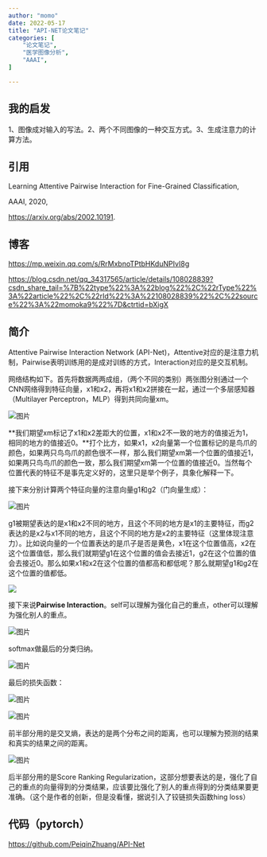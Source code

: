 ```yaml
---
author: "momo"
date: 2022-05-17
title: "API-NET论文笔记"
categories: [
    "论文笔记",
    "医学图像分析",
    "AAAI",
]

---
```


## 我的启发

1、图像成对输入的写法。2、两个不同图像的一种交互方式。3、生成注意力的计算方法。

## 引用

Learning Attentive Pairwise Interaction for Fine-Grained Classification,

AAAI, 2020,

https://arxiv.org/abs/2002.10191.


## 博客

https://mp.weixin.qq.com/s/RrMxbnoTPtbHKduNPIvI8g

https://blog.csdn.net/qq_34317565/article/details/108028839?csdn_share_tail=%7B%22type%22%3A%22blog%22%2C%22rType%22%3A%22article%22%2C%22rId%22%3A%22108028839%22%2C%22source%22%3A%22momoka9%22%7D&ctrtid=bXigX

## 简介

Attentive Pairwise Interaction Network (API-Net)，Attentive对应的是注意力机制，Pairwise表明训练用的是成对训练的方式，Interaction对应的是交互机制。

网络结构如下。首先将数据两两成组，（两个不同的类别）两张图分别通过一个CNN网络得到特征向量，x1和x2，再将x1和x2拼接在一起，通过一个多层感知器（Multilayer Perceptron，MLP）得到共同向量xm。

![图片](https://mmbiz.qpic.cn/mmbiz_png/r7l06hdM0u03bohEOTV0KutEOR6QkSjS1ibdFW10vtr9Fwe6zianV6TmqKsdtGk9QKuRdB11zvG8KpYN00qSJYTQ/640?wx_fmt=png&wxfrom=5&wx_lazy=1&wx_co=1)

**我们期望xm标记了x1和x2差距大的位置，x1和x2不一致的地方的值接近为1，相同的地方的值接近0。**打个比方，如果x1，x2向量第一个位置标记的是鸟爪的颜色，如果两只鸟鸟爪的颜色很不一样，那么我们期望xm第一个位置的值接近1，如果两只鸟鸟爪的颜色一致，那么我们期望xm第一个位置的值接近0。当然每个位置代表的特征不是事先定义好的，这里只是举个例子，具象化解释一下。



接下来分别计算两个特征向量的注意向量g1和g2（门向量生成）：

![图片](https://mmbiz.qpic.cn/mmbiz_png/r7l06hdM0u03bohEOTV0KutEOR6QkSjS9Bv528jWdQv0UgUBnIf8bwF8biaCqNdJ9QXla0D6Fgv5QtAMLH53csA/640?wx_fmt=png&wxfrom=5&wx_lazy=1&wx_co=1)

g1被期望表达的是x1和x2不同的地方，且这个不同的地方是x1的主要特征，而g2表达的是x2与x1不同的地方，且这个不同的地方是x2的主要特征（这里体现注意力）。比如说向量的一个位置表达的是爪子是否是黄色，x1在这个位置值高，x2在这个位置值低，那么我们就期望g1在这个位置的值会去接近1，g2在这个位置的值会去接近0。那么如果x1和x2在这个位置的值都高和都低呢？那么就期望g1和g2在这个位置的值都低。

![](https://halfbit.oss-cn-hangzhou.aliyuncs.com/2022-05-19_1.49.30.png)

接下来说**Pairwise Interaction**。self可以理解为强化自己的重点，other可以理解为强化别人的重点。

![图片](https://mmbiz.qpic.cn/mmbiz_png/r7l06hdM0u03bohEOTV0KutEOR6QkSjSQ8F9TFuibywjGQ5E4F6A14n5H2GicaZCxn0RDic3h5CjNoiazUXIS3IC4g/640?wx_fmt=png&wxfrom=5&wx_lazy=1&wx_co=1)

softmax做最后的分类归纳。

![图片](https://mmbiz.qpic.cn/mmbiz_png/r7l06hdM0u03bohEOTV0KutEOR6QkSjS6F8FjXZMwe34sl6DZcVaXxnD8bo726dTnMrRUnQtLcTiaXJc5WDOrAg/640?wx_fmt=png&wxfrom=5&wx_lazy=1&wx_co=1)

最后的损失函数：

![图片](https://mmbiz.qpic.cn/mmbiz_png/r7l06hdM0u03bohEOTV0KutEOR6QkSjS7YT8Ig2GlqAL2nBfzDmHFIXrNTv6Vo6icoLHR0tRZaG24WsEP56ZMJA/640?wx_fmt=png&wxfrom=5&wx_lazy=1&wx_co=1)

![图片](https://mmbiz.qpic.cn/mmbiz_png/r7l06hdM0u03bohEOTV0KutEOR6QkSjSRdGdCj0V54dbwfXe9RH0mMNaMFZtFcbiaGMhHEicszsuibzYgfblY1vIQ/640?wx_fmt=png&wxfrom=5&wx_lazy=1&wx_co=1)

前半部分用的是交叉熵，表达的是两个分布之间的距离，也可以理解为预测的结果和真实的结果之间的距离。

![图片](https://mmbiz.qpic.cn/mmbiz_png/r7l06hdM0u03bohEOTV0KutEOR6QkSjSMgXsmXqQ1x4G7Q2mCicXrYOEUza4siaKA4IKAGYwXmF7PrF3uYc4pwuQ/640?wx_fmt=png&wxfrom=5&wx_lazy=1&wx_co=1)

后半部分用的是Score Ranking Regularization，这部分想要表达的是，强化了自己的重点的向量得到的分类结果，应该要比强化了别人的重点得到的分类结果要更准确。（这个是作者的创新，但是没看懂，据说引入了铰链损失函数hing loss）

## 代码（pytorch）

https://github.com/PeiqinZhuang/API-Net

